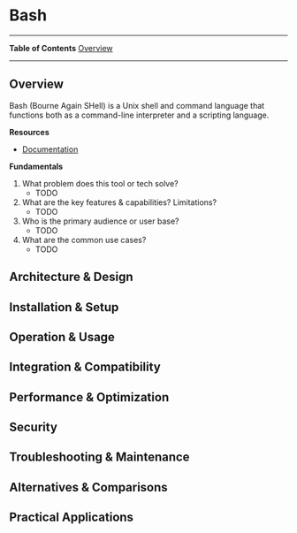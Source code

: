 # Bash

---
**Table of Contents**
[Overview](#overview)

---
## Overview
Bash (Bourne Again SHell) is a Unix shell and command language that functions both as a command-line interpreter and a scripting language.

**Resources**
- [Documentation](https://www.gnu.org/software/bash/manual/)

**Fundamentals**
1. What problem does this tool or tech solve?
    - TODO
2. What are the key features & capabilities? Limitations?
    - TODO
3. Who is the primary audience or user base?
    - TODO
4. What are the common use cases?
    - TODO

## Architecture & Design

## Installation & Setup

## Operation & Usage

## Integration & Compatibility

## Performance & Optimization

## Security

## Troubleshooting & Maintenance

## Alternatives & Comparisons

## Practical Applications